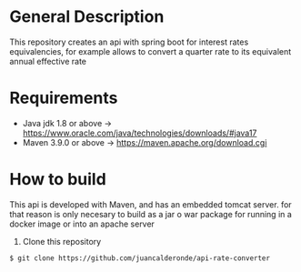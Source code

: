 # General Description
This repository creates an api with spring boot for interest rates equivalencies, for example allows to convert a quarter rate to its equivalent annual effective rate

# Requirements
  - Java jdk 1.8 or above -> https://www.oracle.com/java/technologies/downloads/#java17
  - Maven 3.9.0 or above -> https://maven.apache.org/download.cgi

# How to build

This api is developed with Maven, and has an embedded tomcat server. for that reason is only necesary to build as a jar o war package for running in a docker image or into an apache server
1. Clone this repository

```bash
$ git clone https://github.com/juancalderonde/api-rate-converter
```
